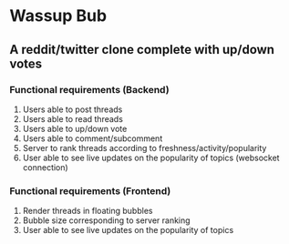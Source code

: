 # Wassup Bub
## A reddit/twitter clone complete with up/down votes

### Functional requirements (Backend)
1. Users able to post threads
2. Users able to read threads
3. Users able to up/down vote
4. Users able to comment/subcomment
5. Server to rank threads according to freshness/activity/popularity
6. User able to see live updates on the popularity of topics (websocket connection)

### Functional requirements (Frontend)
1. Render threads in floating bubbles
2. Bubble size corresponding to server ranking
3. User able to see live updates on the popularity of topics
